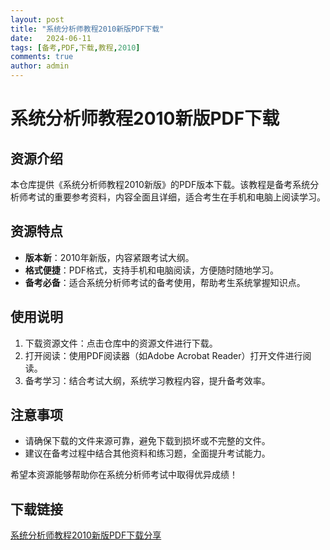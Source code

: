 ```yaml
---
layout: post
title: "系统分析师教程2010新版PDF下载"
date:   2024-06-11
tags: [备考,PDF,下载,教程,2010]
comments: true
author: admin
---
```

# 系统分析师教程2010新版PDF下载

## 资源介绍

本仓库提供《系统分析师教程2010新版》的PDF版本下载。该教程是备考系统分析师考试的重要参考资料，内容全面且详细，适合考生在手机和电脑上阅读学习。

## 资源特点

- **版本新**：2010年新版，内容紧跟考试大纲。
- **格式便捷**：PDF格式，支持手机和电脑阅读，方便随时随地学习。
- **备考必备**：适合系统分析师考试的备考使用，帮助考生系统掌握知识点。

## 使用说明

1. 下载资源文件：点击仓库中的资源文件进行下载。
2. 打开阅读：使用PDF阅读器（如Adobe Acrobat Reader）打开文件进行阅读。
3. 备考学习：结合考试大纲，系统学习教程内容，提升备考效率。

## 注意事项

- 请确保下载的文件来源可靠，避免下载到损坏或不完整的文件。
- 建议在备考过程中结合其他资料和练习题，全面提升考试能力。

希望本资源能够帮助你在系统分析师考试中取得优异成绩！

## 下载链接

[系统分析师教程2010新版PDF下载分享](https://pan.quark.cn/s/bf44a0fef10c)
